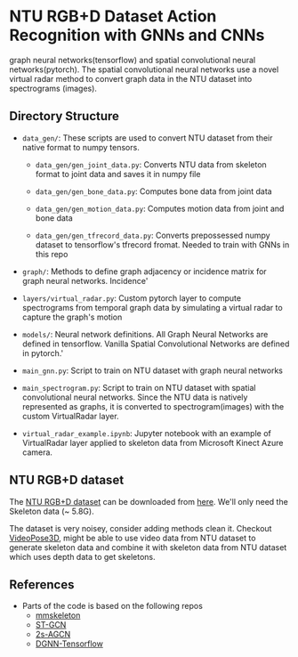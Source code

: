 # NTU RGB+D Dataset Action Recognition with GNNs and CNNs
graph neural networks(tensorflow) and spatial convolutional neural
networks(pytorch). The spatial convolutional neural networks use a novel virtual
radar method to convert graph data in the NTU dataset into spectrograms (images).

## Directory Structure
- `data_gen/`: These scripts are used to convert NTU dataset from their native
               format to numpy tensors.

  - `data_gen/gen_joint_data.py`: Converts NTU data from skeleton format to
                                  joint data and saves it in numpy file

  - `data_gen/gen_bone_data.py`: Computes bone data from joint data           

  - `data_gen/gen_motion_data.py`: Computes motion data from joint and bone data

  - `data_gen/gen_tfrecord_data.py`: Converts prepossessed numpy dataset to
                                     tensorflow's tfrecord fromat. Needed to
                                     train with GNNs in this repo

- `graph/`: Methods to define graph adjacency or incidence matrix for graph
            neural networks. Incidence'
- `layers/virtual_radar.py`: Custom pytorch layer to compute spectrograms from
                             temporal graph data by simulating a virtual
                             radar to capture the graph's motion
- `models/`: Neural network definitions. All Graph Neural Networks are defined
             in tensorflow. Vanilla Spatial Convolutional Networks are defined
             in pytorch.'
- `main_gnn.py`:  Script to train on NTU dataset with graph neural networks
- `main_spectrogram.py`: Script to train on NTU dataset with spatial
                         convolutional neural networks. Since the NTU data is
                         natively represented as graphs, it is converted to
                         spectrogram(images) with the custom VirtualRadar layer.
- `virtual_radar_example.ipynb`: Jupyter notebook with an example of VirtualRadar 
                                 layer applied to skeleton data from
                                 Microsoft Kinect Azure camera.
     
## NTU RGB+D dataset

The [NTU RGB+D dataset](https://www.cv-foundation.org/openaccess/content_cvpr_2016/papers/Shahroudy_NTU_RGBD_A_CVPR_2016_paper.pdf) can be downloaded from [here](http://rose1.ntu.edu.sg/Datasets/actionRecognition.asp).
We'll only need the Skeleton data (~ 5.8G). 

The dataset is very noisey, consider adding methods clean it. 
Checkout [VideoPose3D](https://github.com/kdkalvik/VideoPose3D), might be able to use video data from NTU dataset 
to generate skeleton data and combine it with skeleton data from NTU dataset which uses depth data to get skeletons.

## References

- Parts of the code is based on the following repos
  - [mmskeleton](https://github.com/open-mmlab/mmskeleton)
  - [ST-GCN](https://github.com/kdkalvik/ST-GCN)
  - [2s-AGCN](https://github.com/kdkalvik/2s-AGCN)
  - [DGNN-Tensorflow](https://github.com/kdkalvik/DGNN-Tensorflow)
